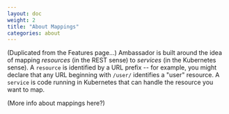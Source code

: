 ```yaml
---
layout: doc
weight: 2
title: "About Mappings"
categories: about
---
```


(Duplicated from the Features page...) Ambassador is built around the idea of mapping _resources_ (in the REST sense) to _services_ (in the Kubernetes sense). A `resource` is identified by a URL prefix -- for example, you might declare that any URL beginning with `/user/` identifies a "user" resource. A `service` is code running in Kubernetes that can handle the resource you want to map.

(More info about mappings here?)
